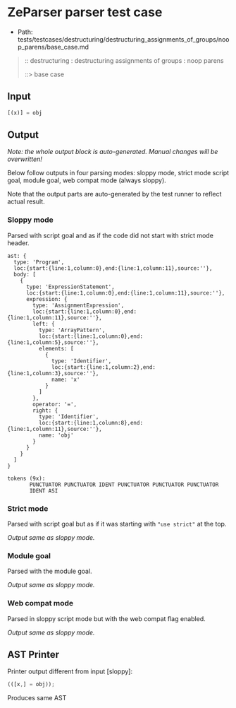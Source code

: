 # ZeParser parser test case

- Path: tests/testcases/destructuring/destructuring_assignments_of_groups/noop_parens/base_case.md

> :: destructuring : destructuring assignments of groups : noop parens
>
> ::> base case

## Input

`````js
[(x)] = obj
`````

## Output

_Note: the whole output block is auto-generated. Manual changes will be overwritten!_

Below follow outputs in four parsing modes: sloppy mode, strict mode script goal, module goal, web compat mode (always sloppy).

Note that the output parts are auto-generated by the test runner to reflect actual result.

### Sloppy mode

Parsed with script goal and as if the code did not start with strict mode header.

`````
ast: {
  type: 'Program',
  loc:{start:{line:1,column:0},end:{line:1,column:11},source:''},
  body: [
    {
      type: 'ExpressionStatement',
      loc:{start:{line:1,column:0},end:{line:1,column:11},source:''},
      expression: {
        type: 'AssignmentExpression',
        loc:{start:{line:1,column:0},end:{line:1,column:11},source:''},
        left: {
          type: 'ArrayPattern',
          loc:{start:{line:1,column:0},end:{line:1,column:5},source:''},
          elements: [
            {
              type: 'Identifier',
              loc:{start:{line:1,column:2},end:{line:1,column:3},source:''},
              name: 'x'
            }
          ]
        },
        operator: '=',
        right: {
          type: 'Identifier',
          loc:{start:{line:1,column:8},end:{line:1,column:11},source:''},
          name: 'obj'
        }
      }
    }
  ]
}

tokens (9x):
       PUNCTUATOR PUNCTUATOR IDENT PUNCTUATOR PUNCTUATOR PUNCTUATOR
       IDENT ASI
`````

### Strict mode

Parsed with script goal but as if it was starting with `"use strict"` at the top.

_Output same as sloppy mode._

### Module goal

Parsed with the module goal.

_Output same as sloppy mode._

### Web compat mode

Parsed in sloppy script mode but with the web compat flag enabled.

_Output same as sloppy mode._

## AST Printer

Printer output different from input [sloppy]:

````js
(([x,] = obj));
````

Produces same AST

